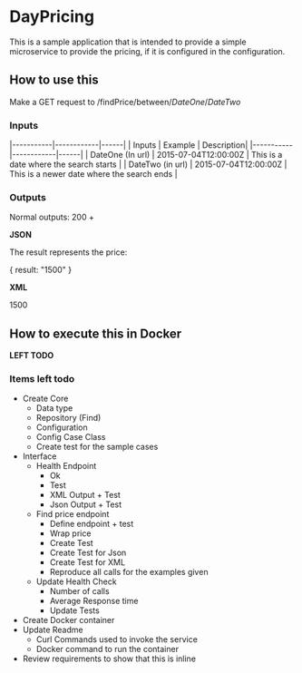 # DayPricing

This is a sample application that is intended to provide a simple microservice to provide the pricing, if it is configured in the configuration. 

## How to use this 

Make a GET request to /findPrice/between/$DateOne$/$DateTwo$

### Inputs

|-----------|------------|------|
| Inputs   |  Example   | Description| 
|-----------|------------|------|
| DateOne (In url) | 2015-07-04T12:00:00Z | This is a date where the search starts | 
| DateTwo (in url) | 2015-07-04T12:00:00Z | This is a newer date where the search ends | 

### Outputs 

Normal outputs: 200 + 

**JSON**

The result represents the price:

   { result: "1500" }

**XML**
   
   <result>1500</result>
      
## How to execute this in Docker

**LEFT TODO**


### Items left todo

 * Create Core 
   * Data type 
   * Repository (Find)
   * Configuration
   * Config Case Class
   * Create test for the sample cases
 * Interface
   * Health Endpoint 
     * Ok
     * Test
     * XML Output + Test
     * Json Output + Test
   * Find price endpoint
     * Define endpoint + test
     * Wrap price 
     * Create Test 
     * Create Test for Json
     * Create Test for XML
     * Reproduce all calls for the examples given
   * Update Health Check
     * Number of calls
     * Average Response time 
     * Update Tests
 * Create Docker container
 * Update Readme 
   * Curl Commands used to invoke the service
   * Docker command to run the container 
 * Review requirements to show that this is inline 